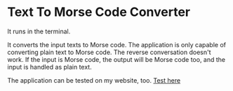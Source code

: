 # Text To Morse Code Converter

It runs in the terminal.

It converts the input texts to Morse code. The application is only capable of converting plain text to Morse code. The reverse conversation doesn't work. If the input is Morse code, the output will be Morse code too, and the input is handled as plain text.

The application can be tested on my website, too.
<a href="https://istvang.pythonanywhere.com/project/text_to_morse">Test here</a>
